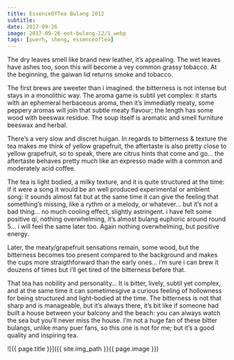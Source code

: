 ```yaml
---
title: EssenceOfTea Bulang 2012
subtitle: 
date: 2017-09-26
image: 2017-09-26-eot-bulang-12/1.webp
tags: [puerh, sheng, essenceoftea]
---
```

The dry leaves smell like brand new leather, it’s appealing. The wet leaves have ashes too, soon this will become a vey common grassy tobacco. At the beginning, the gaiwan lid returns smoke and tobacco.

The first brews are sweeter than i imagined. the bitterness is not intense but stays in a monolithic way. The aroma game is subtil yet complex: it starts with an ephemeral herbaceous aroma, then it’s immediatly meaty, some peppery aromas will join that subtle meaty flavour; the length has some wood with beeswax residue. The soup itself is aromatic and smell furniture beeswax and herbal.

There’s a very slow and discret huigan. In regards to bitterness & texture the tea makes me think of yellow grapefruit, the aftertaste is also pretty close to yellow grapefruit, so to speak, there are citrus hints that come and go… the aftertaste behaves pretty much like an expresso made with a common and moderately acid coffee.

The tea is light bodied, a milky texture, and it is quite structured at the time: if it were a song it would be an well produced experimental or ambient song: it sounds almost fat but at the same time it can give the feeling that something’s missing, like a rythm or a melody, or whatever… but it’s not a bad thing…
no much cooling effect, slightly astringent. i have felt some positive qi, nothing overwhelming, it’s almost bulang euphoric around round 5… i will feel the same later too. Again nothing overwhelming, but positive energy.

Later, the meaty/grapefruit sensations remain, some wood, but the bitterness becomes too present compared to the background and makes the cups more straigthforward than the early ones… i’m sure i can brew it douzens of times but i’ll get tired of the bitterness before that.

That tea has nobility and personality… It is bitter, lively, subtil yet complex, and at the same time it can sometimesgive a curious feeling of hollowness for being structured and light-bodied at the time. The bitterness is not that sharp and is manageable, but it’s always there, it’s bit like if someone had built a house between your balcony and the beach: you can always watch the sea but you’ll never miss the house. I’m not a huge fan of these bitter bulangs, unlike many puer fans, so this one is not for me; but it’s a good quality and inspiring tea.

![{{ page.title }}]({{ site.img_path }}{{ page.image }})